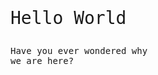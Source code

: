 <p style="font-family: monospace;font-size:2em">Hello World</p>
<p style="font-family: monospace;font-size:1em">Have you ever wondered why<br>we are here?<br>
